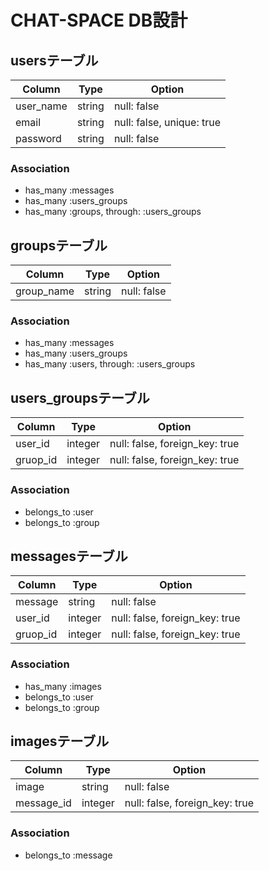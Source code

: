 # CHAT-SPACE DB設計
## usersテーブル
|Column|Type|Option|
|------|----|------|
|user_name|string|null: false|
|email|string|null: false, unique: true|
|password|string|null: false|
### Association
- has_many :messages
- has_many :users_groups
- has_many :groups, through: :users_groups

## groupsテーブル
|Column|Type|Option|
|------|----|------|
|group_name|string|null: false|
### Association
- has_many :messages
- has_many :users_groups
- has_many :users, through: :users_groups

## users_groupsテーブル
|Column|Type|Option|
|------|----|------|
|user_id|integer|null: false, foreign_key: true|
|gruop_id|integer|null: false, foreign_key: true|
### Association
- belongs_to :user
- belongs_to :group

## messagesテーブル
|Column|Type|Option|
|------|----|------|
|message|string|null: false|
|user_id|integer|null: false, foreign_key: true|
|gruop_id|integer|null: false, foreign_key: true|
### Association
- has_many :images
- belongs_to :user
- belongs_to :group

## imagesテーブル
|Column|Type|Option|
|------|----|------|
|image|string|null: false|
|message_id|integer|null: false, foreign_key: true|
### Association
- belongs_to :message
